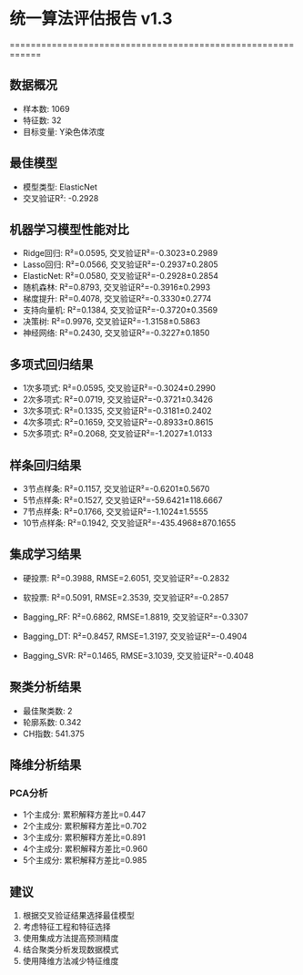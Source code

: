 # 统一算法评估报告 v1.3
============================================================

## 数据概况
- 样本数: 1069
- 特征数: 32
- 目标变量: Y染色体浓度

## 最佳模型
- 模型类型: ElasticNet
- 交叉验证R²: -0.2928

## 机器学习模型性能对比

- Ridge回归: R²=0.0595, 交叉验证R²=-0.3023±0.2989
- Lasso回归: R²=0.0566, 交叉验证R²=-0.2937±0.2805
- ElasticNet: R²=0.0580, 交叉验证R²=-0.2928±0.2854
- 随机森林: R²=0.8793, 交叉验证R²=-0.3916±0.2993
- 梯度提升: R²=0.4078, 交叉验证R²=-0.3330±0.2774
- 支持向量机: R²=0.1384, 交叉验证R²=-0.3720±0.3569
- 决策树: R²=0.9976, 交叉验证R²=-1.3158±0.5863
- 神经网络: R²=0.2430, 交叉验证R²=-0.3227±0.1850

## 多项式回归结果

- 1次多项式: R²=0.0595, 交叉验证R²=-0.3024±0.2990
- 2次多项式: R²=0.0719, 交叉验证R²=-0.3721±0.3426
- 3次多项式: R²=0.1335, 交叉验证R²=-0.3181±0.2402
- 4次多项式: R²=0.1659, 交叉验证R²=-0.8933±0.8615
- 5次多项式: R²=0.2068, 交叉验证R²=-1.2027±1.0133

## 样条回归结果

- 3节点样条: R²=0.1157, 交叉验证R²=-0.6201±0.5670
- 5节点样条: R²=0.1527, 交叉验证R²=-59.6421±118.6667
- 7节点样条: R²=0.1766, 交叉验证R²=-1.1024±1.5555
- 10节点样条: R²=0.1942, 交叉验证R²=-435.4968±870.1655

## 集成学习结果

- 硬投票: R²=0.3988, RMSE=2.6051, 交叉验证R²=-0.2832
- 软投票: R²=0.5091, RMSE=2.3539, 交叉验证R²=-0.2857

- Bagging_RF: R²=0.6862, RMSE=1.8819, 交叉验证R²=-0.3307
- Bagging_DT: R²=0.8457, RMSE=1.3197, 交叉验证R²=-0.4904
- Bagging_SVR: R²=0.1465, RMSE=3.1039, 交叉验证R²=-0.4048

## 聚类分析结果

- 最佳聚类数: 2
- 轮廓系数: 0.342
- CH指数: 541.375

## 降维分析结果

### PCA分析
- 1个主成分: 累积解释方差比=0.447
- 2个主成分: 累积解释方差比=0.702
- 3个主成分: 累积解释方差比=0.891
- 4个主成分: 累积解释方差比=0.960
- 5个主成分: 累积解释方差比=0.985

## 建议
1. 根据交叉验证结果选择最佳模型
2. 考虑特征工程和特征选择
3. 使用集成方法提高预测精度
4. 结合聚类分析发现数据模式
5. 使用降维方法减少特征维度
